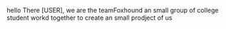 hello There [USER], we are the teamFoxhound an small group of college student workd together to create an small prodject of us
